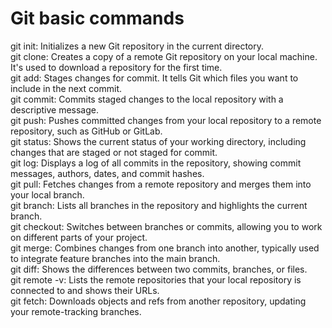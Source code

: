 # Git basic commands

git init: Initializes a new Git repository in the current directory.  
git clone: Creates a copy of a remote Git repository on your local machine. It's used to download a repository for the first time.  
git add: Stages changes for commit. It tells Git which files you want to include in the next commit.  
git commit: Commits staged changes to the local repository with a descriptive message.  
git push: Pushes committed changes from your local repository to a remote repository, such as GitHub or GitLab.  
git status: Shows the current status of your working directory, including changes that are staged or not staged for commit.  
git log: Displays a log of all commits in the repository, showing commit messages, authors, dates, and commit hashes.  
git pull: Fetches changes from a remote repository and merges them into your local branch.  
git branch: Lists all branches in the repository and highlights the current branch.  
git checkout: Switches between branches or commits, allowing you to work on different parts of your project.  
git merge: Combines changes from one branch into another, typically used to integrate feature branches into the main branch.  
git diff: Shows the differences between two commits, branches, or files.  
git remote -v: Lists the remote repositories that your local repository is connected to and shows their URLs.  
git fetch: Downloads objects and refs from another repository, updating your remote-tracking branches.  